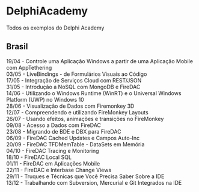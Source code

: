 <h1>DelphiAcademy</h1>
Todos os exemplos do Delphi Academy

<h2>Brasil</h2>
19/04 - Controle uma Aplicação Windows a partir de uma Aplicação Mobile com AppTethering<br>
03/05 - LiveBindings - de Formulários Visuais ao Código<br>
17/05 - Integração de Serviços Cloud com REST/JSON<br>
31/05 - Introdução a NoSQL com MongoDB e FireDAC<br>
14/06 - Utilizando o Windows Runtime (WinRT) e o Universal Windows Platform (UWP) no Windows 10<br>
28/06 - Visualização de Dados com Firemonkey 3D<br>
12/07 - Compreendendo e utilizando FireMonkey Layouts<br>
26/07 - Usando efeitos, animações e transições no FireMonkey<br>
09/08 - Acesso a Dados com FireDAC<br>
23/08 - Migrando de BDE e DBX para FireDAC<br>
06/09 - FireDAC Cached Updates e Campos Auto-Inc<br>
20/09 - FireDAC TFDMemTable - DataSets em Memória<br>
04/10 - FireDAC Tracing e Monitoring<br>
18/10 - FireDAC Local SQL<br>
01/11 - FireDAC em Aplicações Mobile<br>
22/11 - FireDAC e Interbase Change Views<br>
29/11 - Truques e Técnicas que Você Precisa Saber Sobre a IDE<br>
13/12 - Trabalhando com Subversion, Mercurial e Git Integrados na IDE<br>
